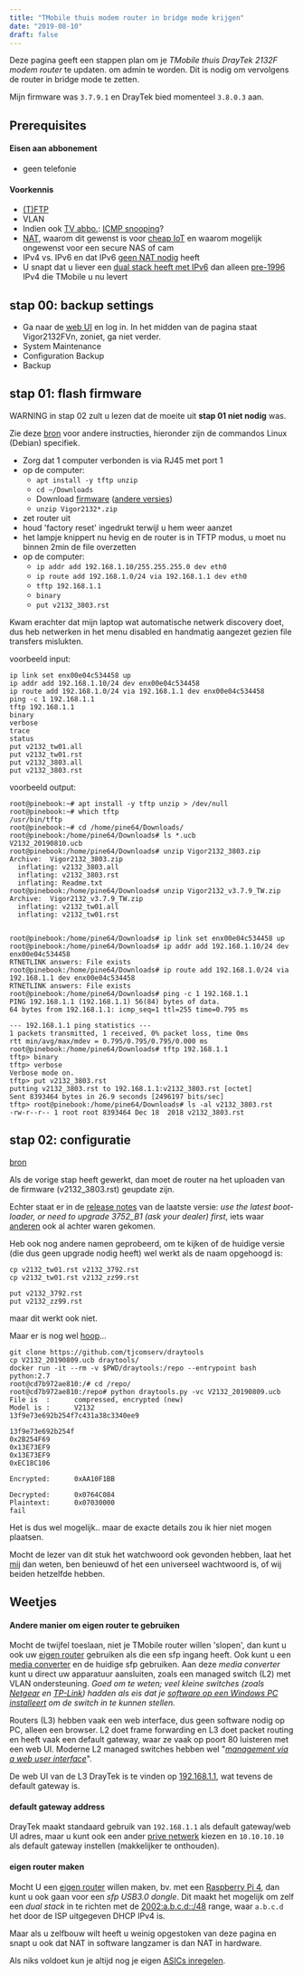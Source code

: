 ```yaml
---
title: "TMobile thuis modem router in bridge mode krijgen"
date: "2019-08-10"
draft: false
---
```


Deze pagina geeft een stappen plan om je
*TMobile thuis DrayTek 2132F modem router*
te updaten. om admin te worden.
Dit is nodig om vervolgens de 
router in bridge mode te zetten.

Mijn firmware was `3.7.9.1` en DrayTek bied momenteel
`3.8.0.3` aan.

## Prerequisites

#### Eisen aan abbonement

- geen telefonie

#### Voorkennis


- [(T)FTP](https://en.wikipedia.org/wiki/Trivial_File_Transfer_Protocol)
- VLAN
- Indien ook [TV abbo.](https://community.t-mobile.nl/t-mobile-thuis-internet-492/draytek-router-modem-in-bridge-mode-302909
): [ICMP snooping](https://en.wikipedia.org/wiki/IGMP_snooping)?
- [NAT](https://en.wikipedia.org/wiki/Network_address_translation), waarom dit gewenst is voor [cheap IoT](https://www.slideshare.net/bz98/iot-security-is-a-nightmare) en waarom mogelijk ongewenst voor een secure NAS of cam
- IPv4 vs. IPv6 en dat IPv6 [geen NAT nodig](https://youtu.be/v26BAlfWBm8) heeft
- U snapt dat u liever een [dual stack heeft met IPv6](https://www.stipv6.nl/2019/06/stichting-ipv6-nederland-vreest-vertraging-invoering-ipv6-na-opheffen-xs4all/) dan alleen [pre-1996](https://mirrors.deepspace6.net/Linux+IPv6-HOWTO/basic-history-ipv6-linux.html) IPv4 die TMobile u nu levert



## stap 00: backup settings

- Ga naar de [web UI](http://192.168.1.1) en log in. In het midden van de pagina staat Vigor2132FVn, zoniet, ga niet verder.
- System Maintenance
- Configuration Backup
- Backup


## stap 01: flash firmware

WARNING in stap 02 zult u lezen dat de moeite uit **stap 01 niet nodig** was.

Zie deze [bron](https://www.draytek.com/support/knowledge-base/5222) voor andere instructies,
hieronder zijn de commandos Linux (Debian) specifiek.

- Zorg dat 1 computer verbonden is via RJ45 met port 1
- op de computer:
  - `apt install -y tftp unzip`
  - `cd ~/Downloads`
  - Download [firmware](https://draytek.nl/downloads/firmware/) ([andere versies](http://www.draytek.com.tw/ftp/Vigor2132/Firmware/))
  - `unzip Vigor2132*.zip`
- zet router uit
- houd 'factory reset' ingedrukt terwijl u hem weer aanzet
- het lampje knippert nu hevig en de router is in TFTP modus, u moet nu binnen 2min de file overzetten
- op de computer:
  - `ip addr add 192.168.1.10/255.255.255.0 dev eth0`
  - `ip route add 192.168.1.0/24 via 192.168.1.1 dev eth0`
  - `tftp 192.168.1.1`
  - `binary`
  - `put v2132_3803.rst`


Kwam erachter dat mijn laptop wat automatische netwerk discovery doet,
dus heb netwerken in het menu disabled en handmatig aangezet
gezien file transfers mislukten.

voorbeeld input:
```
ip link set enx00e04c534458 up
ip addr add 192.168.1.10/24 dev enx00e04c534458
ip route add 192.168.1.0/24 via 192.168.1.1 dev enx00e04c534458
ping -c 1 192.168.1.1
tftp 192.168.1.1
binary
verbose
trace
status
put v2132_tw01.all
put v2132_tw01.rst
put v2132_3803.all
put v2132_3803.rst
```

voorbeeld output:
```
root@pinebook:~# apt install -y tftp unzip > /dev/null
root@pinebook:~# which tftp
/usr/bin/tftp
root@pinebook:~# cd /home/pine64/Downloads/
root@pinebook:/home/pine64/Downloads# ls *.ucb
V2132_20190810.ucb
root@pinebook:/home/pine64/Downloads# unzip Vigor2132_3803.zip 
Archive:  Vigor2132_3803.zip
  inflating: v2132_3803.all          
  inflating: v2132_3803.rst          
  inflating: Readme.txt
root@pinebook:/home/pine64/Downloads# unzip Vigor2132_v3.7.9_TW.zip 
Archive:  Vigor2132_v3.7.9_TW.zip
  inflating: v2132_tw01.all          
  inflating: v2132_tw01.rst


root@pinebook:/home/pine64/Downloads# ip link set enx00e04c534458 up
root@pinebook:/home/pine64/Downloads# ip addr add 192.168.1.10/24 dev enx00e04c534458
RTNETLINK answers: File exists
root@pinebook:/home/pine64/Downloads# ip route add 192.168.1.0/24 via 192.168.1.1 dev enx00e04c534458
RTNETLINK answers: File exists
root@pinebook:/home/pine64/Downloads# ping -c 1 192.168.1.1
PING 192.168.1.1 (192.168.1.1) 56(84) bytes of data.
64 bytes from 192.168.1.1: icmp_seq=1 ttl=255 time=0.795 ms

--- 192.168.1.1 ping statistics ---
1 packets transmitted, 1 received, 0% packet loss, time 0ms
rtt min/avg/max/mdev = 0.795/0.795/0.795/0.000 ms
root@pinebook:/home/pine64/Downloads# tftp 192.168.1.1
tftp> binary
tftp> verbose
Verbose mode on.
tftp> put v2132_3803.rst
putting v2132_3803.rst to 192.168.1.1:v2132_3803.rst [octet]
Sent 8393464 bytes in 26.9 seconds [2496197 bits/sec]
tftp> root@pinebook:/home/pine64/Downloads# ls -al v2132_3803.rst
-rw-r--r-- 1 root root 8393464 Dec 18  2018 v2132_3803.rst

```

## stap 02: configuratie

[bron](https://community.t-mobile.nl/t-mobile-thuis-algemeen-490/je-eigen-modem-bij-t-mobile-thuis-307241)

Als de vorige stap heeft gewerkt,
dan moet de router na het uploaden van de firmware (v2132_3803.rst) geupdate zijn.

Echter staat er in de
[release notes](https://draytek.nl/files/Vigor2132_3803_Releasenotes.pdf)
van de laatste versie:
*use the latest boot-loader, or need to upgrade 3752_B1 (ask your dealer) first*,
iets waar
[anderen](https://community.t-mobile.nl/t-mobile-thuis-algemeen-490/update-proces-router-vigor2132fvn-vraagt-om-the-latest-boot-loader-or-need-to-upgrade-3752-b1-ask-your-dealer-first-hoe-krijg-ik-die-in-mijn-bezit-310929)
ook al achter waren gekomen.

Heb ook nog andere namen geprobeerd,
om te kijken of de huidige versie (die dus geen upgrade nodig heeft) wel werkt als de naam opgehoogd is:
```
cp v2132_tw01.rst v2132_3792.rst
cp v2132_tw01.rst v2132_zz99.rst

put v2132_3792.rst
put v2132_zz99.rst
```
maar dit werkt ook niet.

Maar er is nog wel
[hoop](https://community.t-mobile.nl/t-mobile-thuis-algemeen-490/loaden-eigen-firmware-draytek-276649)...

```
git clone https://github.com/tjcomserv/draytools
cp V2132_20190809.ucb draytools/
docker run -it --rm -v $PWD/draytools:/repo --entrypoint bash python:2.7
root@cd7b972ae810:/# cd /repo/
root@cd7b972ae810:/repo# python draytools.py -vc V2132_20190809.ucb 
File is  :      compressed, encrypted (new)
Model is :      V2132
13f9e73e692b254f7c431a38c3340ee9

13f9e73e692b254f
0x2B254F69
0x13E73EF9
0x13E73EF9
0xEC18C106

Encrypted:      0xAA10F1BB

Decrypted:      0x0764C084
Plaintext:      0x07030000
fail
```

Het is dus wel mogelijk..
maar de exacte details zou ik hier niet mogen plaatsen.

Mocht de lezer van dit stuk het watchwoord ook gevonden hebben,
laat het [mij](https://lent.ink) dan weten,
ben benieuwd of het een universeel wachtwoord is,
of wij beiden hetzelfde hebben.


## Weetjes

#### Andere manier om eigen router te gebruiken

Mocht de twijfel toeslaan,
niet je TMobile router willen 'slopen',
dan kunt u ook uw
[eigen router](https://mikrotik.com/product/RB2011UiAS-2HnD-IN) gebruiken als die een sfp ingang heeft.
Ook kunt u een
[media converter](https://www.aliexpress.com/wholesale?switch_new_app=y&SearchText=sfp+converter)
en de huidige sfp gebruiken.
Aan deze *media converter* kunt u direct uw apparatuur aansluiten,
zoals een managed switch (L2) met VLAN ondersteuning.
*Goed om te weten; veel kleine switches (zoals
[Netgear](https://kb.netgear.com/30915/How-to-discover-a-ProSAFE-Web-Managed-Plus-Switch)
en
[TP-Link](https://www.tp-link.com/us/support/download/tl-sg105e/#Unmanaged_Pro_Configuration_Utility))
hadden als eis dat je
[software op een Windows PC installeert](https://serverfault.com/questions/361535/netgear-gs108e-switch-requires-external-management-software)
om de switch in te kunnen stellen.*

Routers (L3) hebben vaak een web interface, dus geen software nodig op PC, alleen een browser.
L2 doet frame forwarding
en L3 doet packet routing en heeft vaak een default gateway, waar ze vaak op poort 80 luisteren met een web UI.
Moderne L2 managed switches hebben wel
"*[management via a web user interface](https://www.tp-link.com/us/business-networking/easy-smart-switch/tl-sg105e/)*".

De web UI van de L3 DrayTek is te vinden op [192.168.1.1](http://192.168.1.1),
wat tevens de default gateway is.

#### default gateway address

DrayTek maakt standaard gebruik van `192.168.1.1` als default gateway/web UI adres,
maar u kunt ook een ander
[prive netwerk](https://en.wikipedia.org/wiki/Private_network)
kiezen en `10.10.10.10` als default gateway instellen (makkelijker te onthouden).

#### eigen router maken

Mocht U een
[eigen router](https://w1.fi/hostapd/)
willen maken,
bv. met een
[Raspberry Pi 4](https://www.raspberrypi.org/magpi/raspberry-pi-4-specs-benchmarks/),
dan kunt u ook gaan voor een *sfp USB3.0 dongle*.
Dit maakt het mogelijk om zelf een *dual stack* in te richten met de
[2002:a.b.c.d::/48](https://en.wikipedia.org/wiki/6to4) range,
waar `a.b.c.d` het door de ISP uitgegeven DHCP IPv4 is.

Maar als u zelfbouw wilt heeft u weinig opgestoken van deze pagina
en snapt u ook dat NAT in software langzamer is dan NAT in hardware.

Als niks voldoet kun je altijd nog je eigen
[ASICs inregelen](https://p4.org/p4/clarifying-the-differences-between-p4-and-openflow.html).
